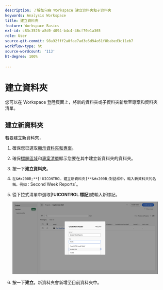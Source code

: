 ```yaml
---
description: 了解如何在 Workspace 建立資料夾和子資料夾
keywords: Analysis Workspace
title: 建立資料夾
feature: Workspace Basics
exl-id: c83c3526-a8d0-4094-b4c4-46cf70e1a365
role: User
source-git-commit: 98a92fff2a0fae7ad3e6d94e61f8babed3c11eb7
workflow-type: ht
source-wordcount: '113'
ht-degree: 100%

---
```


# 建立資料夾

您可以在 Workspace 登陸頁面上，將新的資料夾或子資料夾新增至專案和資料夾清單。

## 建立新資料夾

若要建立新資料夾，

1. 確保您已選取[顯示資料夾和專案](/help/analysis-workspace/build-workspace-project/freeform-overview.md#show-selector)。

1. 確保[標題區域](/help/analysis-workspace/build-workspace-project/freeform-overview.md#title-area)和[專案清單](/help/analysis-workspace/build-workspace-project/freeform-overview.md#project-list)顯示您要在其中建立新資料夾的資料夾。

1. 按一下&#x200B;**建立資料夾**。

1. `在&#x200B;**[!UICONTROL 建立新資料夾]**&#x200B;對話框中，輸入新資料夾的名稱。例如：`Second Week Reports`。

1. 從下拉式清單中選取&#x200B;**[!UICONTROL 標記]**&#x200B;或輸入新標記。

   ![Create new folder](../assets/create-new-folder.png)

1. 按一下&#x200B;**建立**。新資料夾會新增至目前資料夾中。
